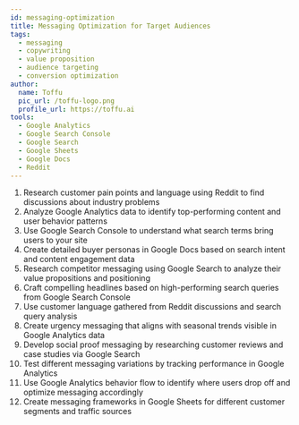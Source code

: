 ```yaml
---
id: messaging-optimization
title: Messaging Optimization for Target Audiences
tags:
  - messaging
  - copywriting
  - value proposition
  - audience targeting
  - conversion optimization
author:
  name: Toffu
  pic_url: /toffu-logo.png
  profile_url: https://toffu.ai
tools:
  - Google Analytics
  - Google Search Console
  - Google Search
  - Google Sheets
  - Google Docs
  - Reddit
---
```


1. Research customer pain points and language using Reddit to find discussions about industry problems
2. Analyze Google Analytics data to identify top-performing content and user behavior patterns
3. Use Google Search Console to understand what search terms bring users to your site
4. Create detailed buyer personas in Google Docs based on search intent and content engagement data
5. Research competitor messaging using Google Search to analyze their value propositions and positioning
6. Craft compelling headlines based on high-performing search queries from Google Search Console
7. Use customer language gathered from Reddit discussions and search query analysis
8. Create urgency messaging that aligns with seasonal trends visible in Google Analytics data
9. Develop social proof messaging by researching customer reviews and case studies via Google Search
10. Test different messaging variations by tracking performance in Google Analytics
11. Use Google Analytics behavior flow to identify where users drop off and optimize messaging accordingly
12. Create messaging frameworks in Google Sheets for different customer segments and traffic sources 